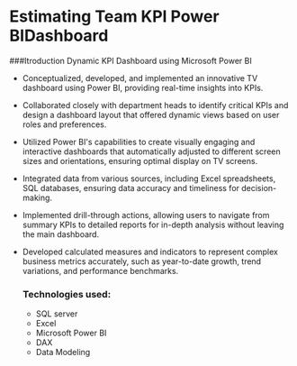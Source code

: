 # Estimating Team KPI Power BIDashboard

###Itroduction
Dynamic KPI Dashboard using Microsoft Power BI
- Conceptualized, developed, and implemented an innovative TV dashboard using Power BI, providing real-time insights into KPIs.
- Collaborated closely with department heads to identify critical KPIs and design a dashboard layout that offered dynamic views based on user roles and preferences.
- Utilized Power BI's capabilities to create visually engaging and interactive dashboards that automatically adjusted to different screen sizes and orientations, ensuring optimal display on TV screens.
- Integrated data from various sources, including Excel spreadsheets, SQL databases, ensuring data accuracy and timeliness for decision-making.
- Implemented drill-through actions, allowing users to navigate from summary KPIs to detailed reports for in-depth analysis without leaving the main dashboard.
- Developed calculated measures and indicators to represent complex business metrics accurately, such as year-to-date growth, trend variations, and performance benchmarks.


  ### Technologies used:
  - SQL server
  - Excel
  - Microsoft Power BI
  - DAX
  - Data Modeling
  
